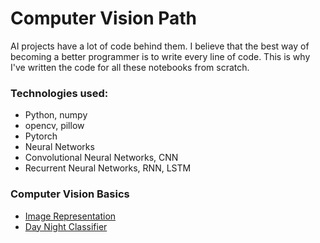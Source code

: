 # Computer Vision Path

AI projects have a lot of code behind them. I believe that the best way of becoming a better programmer is to write every line of code. This is why I've written the code for all these notebooks from scratch.

### Technologies used:

- Python, numpy
- opencv, pillow
- Pytorch
- Neural Networks
- Convolutional Neural Networks, CNN
- Recurrent Neural Networks, RNN, LSTM

### Computer Vision Basics

* [Image Representation](https://github.com/HannaLAguilar/Computer_Vision_Udacity/blob/master/CV_Path/Image%20Representation.ipynb)
* [Day Night Classifier](https://github.com/HannaLAguilar/Computer_Vision_Udacity/blob/master/CV_Path/Day%20and%20Night%20Classifier.ipynb)

